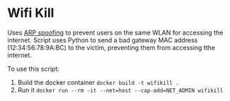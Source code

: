 Wifi Kill
========

Uses [ARP spoofing](https://en.wikipedia.org/wiki/ARP_spoofing) to prevent users on the same WLAN for accessing the internet. Script uses Python to send a bad gateway MAC address (12:34:56:78:9A:BC) to the victim, preventing them from accessing tthe internet.


To use this script:
  1. Build the docker container `docker build -t wifikill .`
  2. Run it `docker run --rm -it --net=host --cap-add=NET_ADMIN wifikill`

